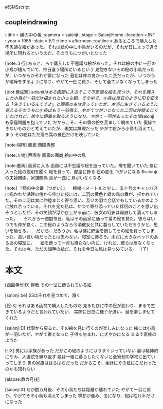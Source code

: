 #!SMSscript

## coupleindrawing

::title = 額の中の番
::camera = saionji
::stage = SaionjiHome
::location = INT
::year = 1985
::date = 5/1
::time = afternoon
::outline = あるところで購入した不思議な絵があった。それは絵の中に小鳥がいるのだが、それが日によって違う場所に現れるというのだ。そのうちにつがいとなった

[note:３行]
あるところで購入した不思議な絵があった。それは絵の中に一匹の小鳥が棲んでいて、毎日違う場所にいるという
見飽きないその絵の小鳥だったが、いつからかそれが番になった
最初は仲の良かった二匹だったが、いつからか喧嘩をするようになり、やがて一匹に戻り、そして全ていなくなってしまった

[plot:構成案]
$saionjiはある画廊に入る
そこで不思議な絵を見つけ、それを購入した
小鳥が一羽だけ描かれた小さな額。その中で、小鳥は毎日のように形を変える
「生きているんですよ」と画廊の主は言っていたが、本当に生きているように見える
そのうちに小鳥はもう一羽増え、やがてつがいとなった
二羽は仲睦まじくいた
けれど、徐々に距離を取るようになり、やがて一羽が去った
その頃$saionjiも家庭問題を抱えていた
だからこそ、その番の絵を羨ましく眺めていた
復縁できないものかと考えていたが、現実は無理だった
やがて絵から小鳥も消えてしまう
その絵はただ落ち葉の景色だけを映していた

[note:場所]
画廊
西園寺邸

[note:人物]
西園寺
画廊の画商
絵の中の鳥

[note:要素]
画廊に入る
画廊には不思議な絵を扱っていた。噂を聞いていた
気に入った絵の説明を聞く
絵を買って、部屋に飾る
絵の変化
つがいになる
$saionjiの夫婦関係、家族関係
鳥が一匹に
鳥がいなくなる

[note]
『額の中の番（つがい）』
　横幅一メートルと少し、五十号のキャンバスに描かれた湖畔の傍から伸びた枝には、二羽の黄色と緑の鳥の番が、描かれていた。その二羽は実に仲睦まじく寄り添い、互いの羽で会話でもしているかのように触れ合っている。それを見た私は、かつて寄り添っていた伴侶のことを思い出そうとしたが、その笑顔が浮かび上がる前に、彼女の幻影は霧散して消えてしまった。
　それから一週間毎日、私はその画廊に通って番の絵を見た。彼らはいつでも仲が良く、この絵のようなら今頃彼女と共に暮らしていただろうかと、思いを馳せる。
　だから、だろうか。私は遂に貯金を崩してその絵を買ってしまった。高い買い物だったとは思わない。寝室に飾ろう。未だに大きなベッドのあるあの寝室に。
　絵を飾って一月も経たない内に、けれど、彼らは居なくなった。それは今、ただの湖畔の絵だ。それを今日も私は見つめている。
（了）

# 本文

[西園寺邸:D]
屋敷
その一室に飾られている絵

[saionji:be]
$Sはそれを見つめて、頷く

[絵:X]
それはある画商で購入したものだ
見るたびに中の絵が変わり、まるで生きているようだと言われていたが、
実際に日毎に様子が違い、目を楽しませてくれた

[saionji:D]
仕事から戻ると、その絵を見に行くのが楽しみになった
絵には小鳥が一羽いたが、やがて番となった
子供も生まれ、にぎやかになる
まるで家族のようだ

[-:X]
男には家族があった
だがこの絵のようにはうまくいっていない
妻は精神的にやみ、入退院を繰り返す
娘は一緒に暮らしたくないと全寮制の学校に出ていってしまう
男の家族はばらばらだった
だからこそ、余計にその絵にこだわったのかも知れない

[elapse:数カ月後]

[saionji:X]
だが数カ月後、その小鳥たちは距離が離れていた
やがて一羽に戻り、やがてその小鳥も消えてしまった
季節が進み、冬になり、絵は枯れ木だけになった
